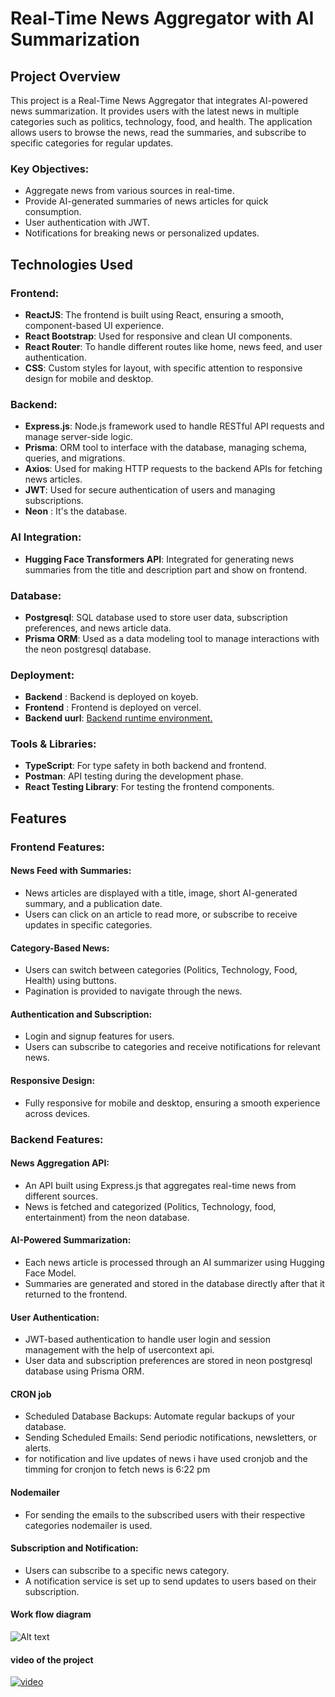 # Real-Time News Aggregator with AI Summarization

## Project Overview
This project is a Real-Time News Aggregator that integrates AI-powered news summarization. It provides users with the latest news in multiple categories such as politics, technology, food, and health. The application allows users to browse the news, read the summaries, and subscribe to specific categories for regular updates.

### Key Objectives:
- Aggregate news from various sources in real-time.
- Provide AI-generated summaries of news articles for quick consumption.
- User authentication with JWT.
- Notifications for breaking news or personalized updates.

## Technologies Used

### Frontend:
- **ReactJS**: The frontend is built using React, ensuring a smooth, component-based UI experience.
- **React Bootstrap**: Used for responsive and clean UI components.
- **React Router**: To handle different routes like home, news feed, and user authentication.
- **CSS**: Custom styles for layout, with specific attention to responsive design for mobile and desktop.

### Backend:
- **Express.js**: Node.js framework used to handle RESTful API requests and manage server-side logic.
- **Prisma**: ORM tool to interface with the database, managing schema, queries, and migrations.
- **Axios**: Used for making HTTP requests to the backend APIs for fetching news articles.
- **JWT**: Used for secure authentication of users and managing subscriptions.
- **Neon** : It's the database.

### AI Integration:
- **Hugging Face Transformers API**: Integrated for generating news summaries from the title and description part and show on frontend.

### Database:
- **Postgresql**: SQL database used to store user data, subscription preferences, and news article data.
- **Prisma ORM**: Used as a data modeling tool to manage interactions with the neon postgresql database.

### Deployment:
- **Backend** : Backend is deployed on koyeb.
- **Frontend** : Frontend is deployed on vercel.
- **Backend uurl**: [Backend runtime environment.](https://cautious-cynde-dataprojects-0d4a403b.koyeb.app/api/news/news)

### Tools & Libraries:
- **TypeScript**: For type safety in both backend and frontend.
- **Postman**: API testing during the development phase.
- **React Testing Library**: For testing the frontend components.

## Features

### Frontend Features:

#### News Feed with Summaries:
- News articles are displayed with a title, image, short AI-generated summary, and a publication date.
- Users can click on an article to read more, or subscribe to receive updates in specific categories.

#### Category-Based News:
- Users can switch between categories (Politics, Technology, Food, Health) using buttons.
- Pagination is provided to navigate through the news.

#### Authentication and Subscription:
- Login and signup features for users.
- Users can subscribe to categories and receive notifications for relevant news.

#### Responsive Design:
- Fully responsive for mobile and desktop, ensuring a smooth experience across devices.

### Backend Features:

#### News Aggregation API:
- An API built using Express.js that aggregates real-time news from different sources.
- News is fetched and categorized (Politics, Technology, food, entertainment) from the neon database.

#### AI-Powered Summarization:
- Each news article is processed through an AI summarizer using Hugging Face Model.
- Summaries are generated and stored in the database directly after that it  returned to the frontend.

#### User Authentication:
- JWT-based authentication to handle user login and session management with the help of usercontext api.
- User data and subscription preferences are stored in neon postgresql database using Prisma ORM.

#### CRON job

- Scheduled Database Backups: Automate regular backups of your database.
- Sending Scheduled Emails: Send periodic notifications, newsletters, or alerts.
- for notification and live updates of news i have used cronjob and the timming for cronjon to fetch news is 
6:22 pm 

#### Nodemailer
- For sending the emails to the subscribed users with their respective categories nodemailer is used.

#### Subscription and Notification:
- Users can subscribe to a specific news category.
- A notification service is set up to send updates to users based on their subscription.

#### Work flow diagram


![Alt text](structure.jpeg)

#### video of the project
[![video](https://github.com/user-attachments/assets/17e8f5b7-400b-467f-a302-e10c63e0d179)](https://drive.google.com/file/d/17OWmLMsJnL1nGn3fhprqJhEyNVTC4_eU/view?usp=sharing)
